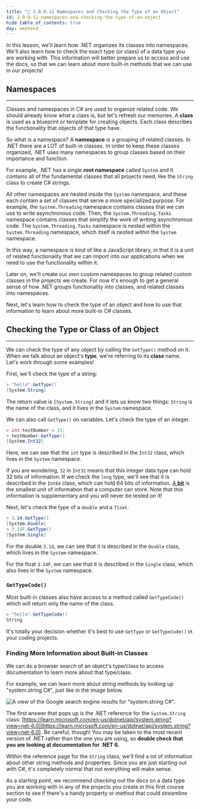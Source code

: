 ```yaml
---
title: "📓 3.0.0.12 Namespaces and Checking the Type of an Object"
id: 3-0-0-12-namespaces-and-checking-the-type-of-an-object
hide_table_of_contents: true
day: weekend
---
```


In this lesson, we'll learn how .NET organizes its classes into namespaces. We'll also learn how to check the exact type (or class) of a data type you are working with. This information will better prepare us to access and use the docs, so that we can learn about _more_ built-in methods that we can use in our projects! 

## Namespaces
---

Classes and namespaces in C# are used to organize related code. We should already know what a class is, but let's refresh our memories. A **class** is used as a blueprint or template for creating objects. Each class describes the functionality that objects of that type have.

So what is a namespace? A **namespace** is a grouping of related classes. In .NET there are a LOT of built-in classes. In order to keep these classes organized, .NET uses many namespaces to group classes based on their importance and function.

For example, .NET has a single **root namespace** called `System` and it contains all of the fundamental classes that all projects need, like the `String` class to create C# strings. 

All other namespaces are nested inside the `System` namespace, and these each contain a set of classes that serve a more specialized purpose. For example, the `System.Threading` namespace contains classes that we can use to write asynchronous code. Then, the `System.Threading.Tasks` namespace contains classes that simplify the work of writing asynchronous code. The `System.Threading.Tasks` namespace is nested within the `System.Threading` namespace, which itself is nested within the `System` namespace.

In this way, a namespace is kind of like a JavaScript library, in that it is a unit of related functionality that we can import into our applications when we need to use the functionality within it. 

Later on, we'll create our own custom namespaces to group related custom classes in the projects we create. For now it's enough to get a general sense of how .NET groups functionality into classes, and related classes into namespaces. 

Next, let's learn how to check the type of an object and how to use that information to learn about more built-in C# classes.

## Checking the Type or Class of an Object
---

We can check the type of any object by calling the `GetType()` method on it. When we talk about an object's **type**, we're referring to its **class** name. Let's work through some examples!

First, we'll check the type of a string:

```csharp
> "hello".GetType()
[System.String]
```

The return value is `[System.String]` and it lets us know two things: `String` is the name of the class, and it lives in the `System` namespace. 

We can also call `GetType()` on variables. Let's check the type of an integer. 

```csharp
> int testNumber = 33;
> testNumber.GetType()
[System.Int32]
```

Here, we can see that the `int` type is described in the `Int32` class, which lives in the `System` namespace. 

If you are wondering, `32` in `Int32` means that this integer data type can hold 32 bits of information. If we check the `long` type, we'll see that it is described in the `Int64` class, which can hold 64 bits of information. [A **bit**](https://en.wikipedia.org/wiki/Bit) is the smallest unit of information that a computer can store. Note that this information is supplementary and you will never be tested on it!

Next, let's check the type of a `double` and a `float`.

```csharp
> 3.14.GetType()
[System.Double]
> 3.14F.GetType()
[System.Single]
```

For the double `3.14`, we can see that it is described in the `Double` class, which lives in the `System` namespace. 

For the float `3.14F`, we can see that it is described in the `Single` class, which also lives in the `System` namespace. 

### `GetTypeCode()`

Most built-in classes also have access to a method called `GetTypeCode()` which will return only the name of the class. 

```csharp
> "hello".GetTypeCode()
String
```

It's totally your decision whether it's best to use `GetType` or `GetTypeCode()` in your coding projects.

### Finding More Information about Built-in Classes

We can do a browser search of an object's type/class to access documentation to learn more about that type/class. 

For example, we can learn more about string methods by looking up "system.string C#", just like in the image below.

![A view of the Google search engine results for "system.string C#".](https://learnhowtoprogram.s3.us-west-2.amazonaws.com/c%23/browser-search-csharp-system-string.png)

The first answer that pops up is the .NET reference for the `System.String` class: [https://learn.microsoft.com/en-us/dotnet/api/system.string?view=net-6.0](https://learn.microsoft.com/en-us/dotnet/api/system.string?view=net-6.0). Be careful, though! You may be taken to the most recent version of .NET rather than the one you are using, so **double check that you are looking at documentation for .NET 6.**

Within the reference page for the `String` class, we'll find a lot of information about other string methods and properties. Since you are just starting out with C#, it's completely normal that not everything will make sense. 

As a starting point, we recommend checking out the docs on a data type you are working with in any of the projects you create in this first course section to see if there's a handy property or method that could streamline your code.
